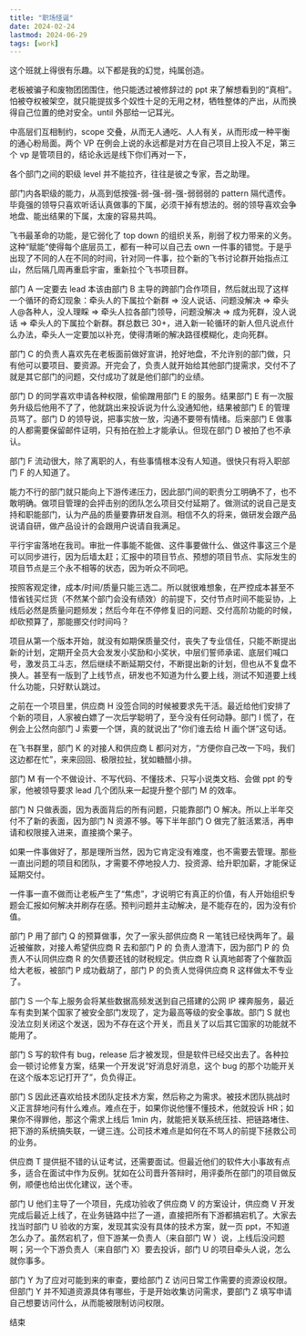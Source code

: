 ```yaml
---
title: "职场怪诞"
date: 2024-02-24
lastmod: 2024-06-29
tags: [work]
---
```


这个班就上得很有乐趣。以下都是我的幻觉，纯属创造。

老板被骗子和废物团团围住，他只能透过被修辞过的 ppt 来了解想看到的“真相”。怕被夺权被架空，就只能提拔多个奴性十足的无用之材，牺牲整体的产出，从而换得自己位置的绝对安全。until 外部给一记耳光。

中高层们互相制约，scope 交叠，从而无人通吃、人人有关，从而形成一种平衡的通心粉局面。两个 VP 在例会上说的永远都是对方在自己项目上投入不足，第三个 vp 是管项目的，结论永远是线下你们再对一下，

各个部门之间的职级 level 并不能拉齐，往往是彼之专家，吾之助理。

部门内各职级的能力，从高到低按强-弱-强-弱-强-弱弱弱的 pattern 隔代遗传。毕竟强的领导只喜欢听话认真做事的下属，必须干掉有想法的。弱的领导喜欢会争地盘、能出结果的下属，太废的容易共鸣。

飞书最革命的功能，是它弱化了 top down 的组织关系，削弱了权力带来的义务。这种“赋能”使得每个底层员工，都有一种可以自己去 own 一件事的错觉。于是乎出现了不同的人在不同的时间，针对同一件事，拉个新的飞书讨论群开始指点江山，然后隔几周再重启宇宙，重新拉个飞书项目群。

部门 A 一定要去 lead 本该由部门 B 主导的跨部门合作项目，然后就出现了这样一个循环的奇幻现象：牵头人的下属拉个新群 => 没人说话、问题没解决 => 牵头人@各种人，没人理睬 => 牵头人拉各部门领导，问题没解决 => 成为死群，没人说话 => 牵头人的下属拉个新群。群总数已 30+，进入新一轮循环的新人但凡说点什么办法，牵头人一定要加以补充，使得清晰的解决路径模糊化，走向死群。

部门 C 的负责人喜欢先在老板面前做好宣讲，抢好地盘，不允许别的部门做，只有他可以要项目、要资源。开完会了，负责人就开始给其他部门提需求，交付不了就是其它部门的问题，交付成功了就是他们部门的业绩。

部门 D 的同学喜欢申请各种权限，偷偷蹭用部门 E 的服务。结果部门 E 有一次服务升级后他用不了了，他就跳出来投诉说为什么没通知他，结果被部门 E 的管理员骂了。部门 D 的领导说，把事实放一放，沟通不要带有情绪。后来部门 E 做事的人都需要保留邮件证明，只有拍在脸上才能承认。但现在部门 D 被拍了也不承认。

部门 F 流动很大，除了离职的人，有些事情根本没有人知道。很快只有将入职部门 F 的人知道了。

能力不行的部门就只能向上下游传递压力，因此部门间的职责分工明确不了，也不敢明确。做项目管理的会抨击别的团队怎么项目交付延期了。做测试的说自己是支持和职能部门，认为产品的质量要靠研发自测。相信不久的将来，做研发会跟产品说请自研，做产品设计的会跟用户说请自我满足。

平行宇宙落地在我司。审批一件事能不能做、这件事要做什么、做这件事这三个是可以同步进行，因为后墙太赶；汇报中的项目节点、预想的项目节点、实际发生的项目节点是三个永不相等的状态，因为听众不同吧。

按照客观定律，成本/时间/质量只能三选二。所以就很难想象，在严控成本甚至不惜省钱买烂货（不然某个部门会没有绩效）的前提下，交付节点时间不能妥协，上线后必然是质量问题频发；然后今年在不停修复旧的问题、交付高阶功能的时候，却砍预算了，那能挪交付时间吗？

项目从第一个版本开始，就没有如期保质量交付，丧失了专业信任，只能不断提出新的计划，定期开全员大会发发小奖励和小奖状，中层们誓师承诺、底层们喊口号，激发员工斗志，然后继续不断延期交付，不断提出新的计划，但也从不复盘不换人。甚至有一版到了上线节点，研发也不知道为什么要上线，测试不知道要上线什么功能，只好默认跳过。

之前在一个项目里，供应商 H 没签合同的时候被要求先干活。最近给他们安排了个新的项目，人家被白嫖了一次后学聪明了，至今没有任何动静。部门 I 慌了，在例会上公然向部门 J 索要一个饼，真的就说出了“你们谁去给 H 画个饼”这句话。

在飞书群里，部门 K 的对接人和供应商 L 都问对方，“方便你自己改一下吗，我们这边都在忙”，来来回回、极限拉扯，犹如糖醋小排。

部门 M 有一个不做设计、不写代码、不懂技术、只写小说类文档、会做 ppt 的专家，他被领导要求 lead 几个团队来一起提升整个部门 M 的效率。

部门 N 只做表面，因为表面背后的所有问题，只能靠部门 O 解决。所以上半年交付不了新的表面，因为部门 N 资源不够。等下半年部门 O 做完了脏活累活，再申请和权限接入进来，直接摘个果子。

如果一件事做好了，那是理所当然，因为它肯定没有难度，也不需要去管理。那些一直出问题的项目和团队，才需要不停地投人力、投资源、给升职加薪，才能保证延期交付。

一件事一直不做而让老板产生了“焦虑”，才说明它有真正的价值，有人开始组织专题会汇报如何解决并刷存在感。预判问题并主动解决，是不能存在的，因为没有价值。

部门 P 用了部门 Q 的预算做事，欠了一家头部供应商 R 一笔钱已经快两年了。最近被催款，对接人希望供应商 R 去和部门 P 的 负责人澄清下，因为部门 P 的 负责人不认同供应商 R 的欠债要还钱的财税规定。供应商 R 认真地邮寄了个催款函给大老板，被部门 P 成功截胡了，部门 P 的负责人觉得供应商 R 这样做太不专业了。

部门 S 一个车上服务会将某些数据高频发送到自己搭建的公网 IP 裸奔服务，最近车有卖到某个国家了被安全部门发现了，定为最高等级的安全事故。部门 S 就也没法立刻关闭这个发送，因为不存在这个开关，而且关了以后其它国家的功能就不能用了。

部门 S 写的软件有 bug，release 后才被发现，但是软件已经交出去了。各种拉会一顿讨论修复方案，结果一个开发说“好消息好消息，这个 bug 的那个功能开关在这个版本忘记打开了”，负负得正。

部门 S 因此还喜欢给技术团队定技术方案，然后称之为需求。被技术团队挑战时义正言辞地问有什么难点。难点在于，如果你说他懂不懂技术，他就投诉 HR；如果你不得罪他，那这个需求上线后 1min 内，就能把关联系统压挂、把链路堵住、把下游的系统搞失联，一键三连。公司技术难点是如何在不骂人的前提下拯救公司的业务。

供应商 T 提供挺不错的认证考试，还需要面试。但最近他们的软件大小事故有点多，适合在面试中作为反例。犹如在公司晋升答辩时，用评委所在部门的项目做反例，顺便也给出优化建议，送个枣。

部门 U 他们主导了一个项目，先成功验收了供应商 V 的方案设计，供应商 V 开发完成后最近上线了，在业务链路中拦了一道，直接把所有下游都搞宕机了。大家去找当时部门 U 验收的方案，发现其实没有具体的技术方案，就一页 ppt，不知道怎么办了。虽然宕机了，但下游某一负责人（来自部门 W ）说，上线后没问题啊；另一个下游负责人（来自部门 X）要去投诉，部门 U 的项目牵头人说，怎么就你事多。

部门 Y 为了应对可能到来的审查，要给部门 Z 访问日常工作需要的资源设权限。但部门 Y 并不知道资源具体有哪些，于是开始收集访问需求，要部门 Z 填写申请自己想要访问什么，从而能被限制访问权限。

结束

